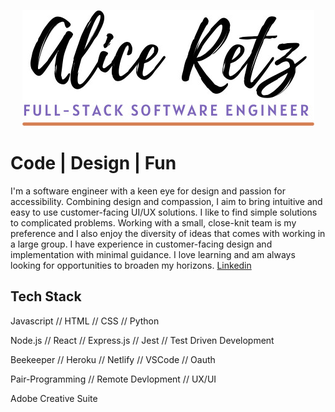 <p align="center"><img src="./assets/readmeheader.jpg" alt="Alice Retz, Full-stack Software Engineer" /></p>

# Code | Design | Fun
I'm a software engineer with a keen eye for design and passion for accessibility. Combining design and compassion, I aim to bring intuitive and easy to use customer-facing UI/UX solutions. I like to find simple solutions to complicated problems. Working with a small, close-knit team is my preference and I also enjoy the diversity of ideas that comes with working in a large group. I have experience in customer-facing design and implementation with minimal guidance. I love learning and am always looking for opportunities to broaden my horizons.
[Linkedin](https://www.linkedin.com/in/aliceretz/)

## Tech Stack
Javascript // HTML // CSS // Python

Node.js // React // Express.js // Jest // Test Driven Development 

Beekeeper // Heroku // Netlify // VSCode // Oauth

Pair-Programming // Remote Devlopment // UX/UI

Adobe Creative Suite
